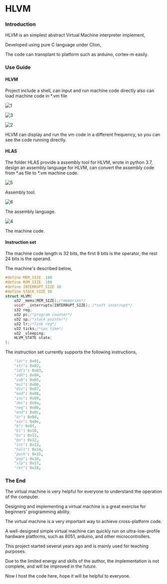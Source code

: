 # HLVM
### Introduction

HLVM is an simplest abstract Virtual Machine interpreter implement,

Developed using pure C language under Clion,

The code can transplant to platform such as arduino, cortex-m easily.

### Use Guide

#### HLVM

Project include a shell, can input and run machine code directly also can load machine code in *.vm file

![1](.\images\1.PNG)

![3](.\images\3.PNG)



![2](.\images\2.PNG)

HLVM can display and run the vm code in a different frequency, so you can see the code running directly.

#### HLAS

The folder HLAS provide a assembly tool for HLVM, wrote in python 3.7,  design an assembly language for HLVM, can convert the assembly code from *.as file to *.vm machine code.

![5](.\images\5.PNG)

Assembly tool.

![6](.\images\6.PNG)

The assembly language.

![4](.\images\4.PNG)

The machine code.

#### Instruction set

The machine code length is 32 bits, the first 8 bits is the operator, the rest 24 bits is the operand.

The machine's described below,

``` c
#define MEM_SIZE  100
#define ROM_SIZE  100
#define INTERRUPT_SIZE 10
#define STACK_SIZE 50
struct HLVM{
    u32 _mems[MEM_SIZE];/*memories*/
    void* _interrupts[INTERRUPT_SIZE]; /*soft interrupt*/
    s32 reg;
    u32 pc;/*program counter*/
    u32 sp;/*stack pointer*/
    u32 lr;/*link reg*/
    u32 ticks;/*cpu time*/
    u32 _sleeping;
    HLVM_STATE state;
};
```

The instruction set currently supports the following instructions,

``` python
    "ldr": 0x01,
    "str": 0x02,
    "ldri": 0x03,
    "add": 0x04,
    "sub": 0x05,
    "mul": 0x06,
    "div": 0x07,
    "mod": 0x08,
    "inc": 0x09,
    "dec": 0x0a,
    "neg": 0x0b,
    "and": 0x0c,
    "or": 0x0d,
    "xor": 0x0e,
    "b": 0x0f,
    "bl": 0x10,
    "bz": 0x11,
    "bn": 0x12,
    "int": 0x13,
    "halt": 0x14,
    "push": 0x15,
    "pop": 0x16,
    "slp": 0x17,
    "ret": 0x18,
```

### The End

The virtual machine is very helpful for everyone to understand the operation of the computer. 

Designing and implementing a virtual machine is a great exercise for beginners' programming ability. 

The virtual machine is a very important way to achieve cross-platform code.

A well-designed simple virtual machine can quickly run on ultra-low-profile hardware platforms, such as 8051, arduino, and other microcontrollers. 

This project started several years ago and is mainly used for teaching purposes. 

Due to the limited energy and skills of the author, the implementation is not complete, and will be improved in the future. 

Now I host the code here, hope it will be helpful to everyone.

